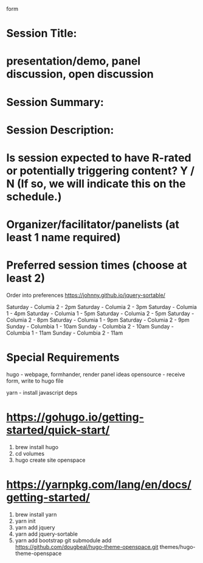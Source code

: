 form

# Session Title:
# presentation/demo, panel discussion, open discussion
# Session Summary:
# Session Description:

# Is session expected to have R-rated or potentially triggering content? Y / N (If so, we will indicate this on the schedule.)

# Organizer/facilitator/panelists (at least 1 name required)

# Preferred session times (choose at least 2)
Order into preferences https://johnny.github.io/jquery-sortable/

Saturday - Columia 2 - 2pm
Saturday - Columia 2 - 3pm
Saturday - Columia 1 - 4pm
Saturday - Columia 1 - 5pm
Saturday - Columia 2 - 5pm
Saturday - Columia 2 - 8pm
Saturday - Columia 1 - 9pm
Saturday - Columia 2 - 9pm
Sunday - Columbia 1 - 10am
Sunday - Columbia 2 - 10am
Sunday - Columbia 1 - 11am
Sunday - Columbia 2 - 11am


# Special Requirements


hugo - webpage, formhander, render panel ideas
opensource - receive form, write to hugo file

yarn - install javascript deps

# https://gohugo.io/getting-started/quick-start/
1. brew install hugo
2. cd volumes
3. hugo create site openspace
# https://yarnpkg.com/lang/en/docs/getting-started/
1. brew install yarn
2. yarn init
3. yarn add jquery
4. yarn add jquery-sortable
5. yarn add bootstrap
 git submodule add https://github.com/dougbeal/hugo-theme-openspace.git themes/hugo-theme-openspace
